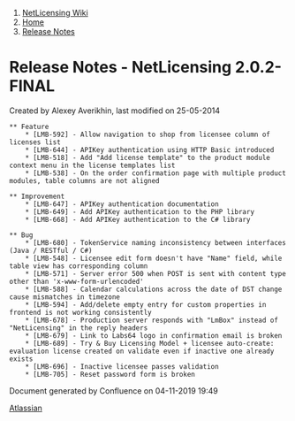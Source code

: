 1.  [NetLicensing Wiki](index.html)
2.  [Home](Home_11010214.html)
3.  [Release Notes](Release-Notes_11010240.html)

<span id="title-text"> Release Notes - NetLicensing 2.0.2-FINAL </span>
=======================================================================

Created by <span class="author"> Alexey Averikhin</span>, last modified
on 25-05-2014

    ** Feature
        * [LMB-592] - Allow navigation to shop from licensee column of licenses list
        * [LMB-644] - APIKey authentication using HTTP Basic introduced
        * [LMB-518] - Add "Add license template" to the product module context menu in the license templates list
        * [LMB-538] - On the order confirmation page with multiple product modules, table columns are not aligned
     
    ** Improvement
        * [LMB-647] - APIKey authentication documentation
        * [LMB-649] - Add APIKey authentication to the PHP library
        * [LMB-668] - Add APIKey authentication to the C# library
     
    ** Bug
        * [LMB-680] - TokenService naming inconsistency between interfaces (Java / RESTful / C#)
        * [LMB-548] - Licensee edit form doesn't have "Name" field, while table view has corresponding column
        * [LMB-571] - Server error 500 when POST is sent with content type other than 'x-www-form-urlencoded'
        * [LMB-588] - Calendar calculations across the date of DST change cause mismatches in timezone
        * [LMB-594] - Add/delete empty entry for custom properties in frontend is not working consistently
        * [LMB-678] - Production server responds with "LmBox" instead of "NetLicensing" in the reply headers
        * [LMB-679] - Link to Labs64 logo in confirmation email is broken
        * [LMB-689] - Try & Buy Licensing Model + licensee auto-create: evaluation license created on validate even if inactive one already exists
        * [LMB-696] - Inactive licensee passes validation
        * [LMB-705] - Reset password form is broken

Document generated by Confluence on 04-11-2019 19:49

[Atlassian](http://www.atlassian.com/)
